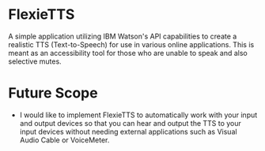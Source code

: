 # FlexieTTS

A simple application utilizing IBM Watson's API capabilities to create a realistic TTS (Text-to-Speech) for use in various online applications. This is meant as an accessibility tool for those who are unable to speak and also selective mutes.

# Future Scope

* I would like to implement FlexieTTS to automatically work with your input and output devices so that you can hear and output the TTS to your input devices without needing external applications such as Visual Audio Cable or VoiceMeter.
